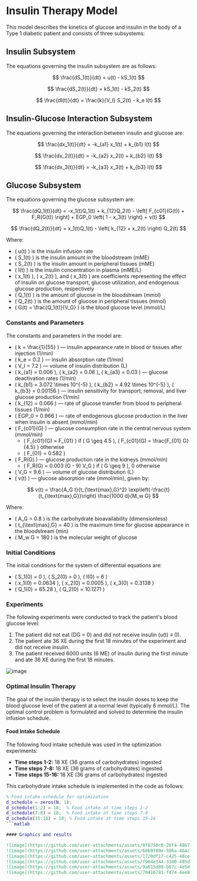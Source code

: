 # Insulin Therapy Model

This model describes the kinetics of glucose and insulin in the body of a Type 1 diabetic patient and consists of three subsystems:

## Insulin Subsystem
The equations governing the insulin subsystem are as follows:

$$
\frac{dS_1(t)}{dt} = u(t) - kS_1(t)
$$

$$
\frac{dS_2(t)}{dt} = kS_1(t) - kS_2(t)
$$

$$
\frac{dI(t)}{dt} = \frac{k}{V_I} S_2(t) - k_e I(t)
$$

## Insulin-Glucose Interaction Subsystem
The equations governing the interaction between insulin and glucose are:

$$
\frac{dx_1(t)}{dt} = -k_{a1} x_1(t) + k_{b1} I(t)
$$

$$
\frac{dx_2(t)}{dt} = -k_{a2} x_2(t) + k_{b2} I(t)
$$

$$
\frac{dx_3(t)}{dt} = -k_{a3} x_3(t) + k_{b3} I(t)
$$

## Glucose Subsystem
The equations governing the glucose subsystem are:

$$
\frac{dQ_1(t)}{dt} = -x_1(t)Q_1(t) + k_{12}Q_2(t) - \left[ F_{c01}(G(t)) + F_R(G(t)) \right] + EGP_0 \left( 1 - x_3(t) \right) + v(t)
$$

$$
\frac{dQ_2(t)}{dt} = x_1(t)Q_1(t) - \left( k_{12} + x_2(t) \right) Q_2(t)
$$

Where:

- \( u(t) \) is the insulin infusion rate
- \( S_1(t) \) is the insulin amount in the bloodstream (mME)
- \( S_2(t) \) is the insulin amount in peripheral tissues (mME)
- \( I(t) \) is the insulin concentration in plasma (mME/L)
- \( x_1(t) \), \( x_2(t) \), and \( x_3(t) \) are coefficients representing the effect of insulin on glucose transport, glucose utilization, and endogenous glucose production, respectively
- \( Q_1(t) \) is the amount of glucose in the bloodstream (mmol)
- \( Q_2(t) \) is the amount of glucose in peripheral tissues (mmol)
- \( G(t) = \frac{Q_1(t)}{V_G} \) is the blood glucose level (mmol/L)

### Constants and Parameters
The constants and parameters in the model are:

- \( k = \frac{1}{55} \) — insulin appearance rate in blood or tissues after injection (1/min)
- \( k_e = 0.2 \) — insulin absorption rate (1/min)
- \( V_I = 7.2 \) — volume of insulin distribution (L)
- \( k_{a1} = 0.006 \), \( k_{a2} = 0.06 \), \( k_{a3} = 0.03 \) — glucose deactivation rates (1/min)
- \( k_{b1} = 3.072 \times 10^{-5} \), \( k_{b2} = 4.92 \times 10^{-5} \), \( k_{b3} = 0.00156 \) — insulin sensitivity for transport, removal, and liver glucose production (1/min)
- \( k_{12} = 0.066 \) — rate of glucose transfer from blood to peripheral tissues (1/min)
- \( EGP_0 = 0.966 \) — rate of endogenous glucose production in the liver when insulin is absent (mmol/min)
- \( F_{c01}(G) \) — glucose consumption rate in the central nervous system (mmol/min)
  - \( F_{c01}(G) = F_{01} \) if \( G \geq 4.5 \), \( F_{c01}(G) = \frac{F_{01} G}{4.5} \) otherwise
  - \( F_{01} = 0.582 \)
- \( F_R(G) \) — glucose production rate in the kidneys (mmol/min)
  - \( F_R(G) = 0.003 (G - 9) V_G \) if \( G \geq 9 \), 0 otherwise
- \( V_G = 9.6 \) — volume of glucose distribution (L)
- \( v(t) \) — glucose absorption rate (mmol/min), given by:

$$
v(t) = \frac{A_G t}{t_{\text{max},G}^2} \exp\left(-\frac{t}{t_{\text{max},G}}\right) \frac{1000 d}{M_w G}
$$

Where:
- \( A_G = 0.8 \) is the carbohydrate bioavailability (dimensionless)
- \( t_{\text{max},G} = 40 \) is the maximum time for glucose appearance in the bloodstream (min)
- \( M_w G = 180 \) is the molecular weight of glucose

### Initial Conditions
The initial conditions for the system of differential equations are:

- \( S_1(0) = 0 \), \( S_2(0) = 0 \), \( I(0) = 6 \)
- \( x_1(0) = 0.0634 \), \( x_2(0) = 0.0005 \), \( x_3(0) = 0.3138 \)
- \( Q_1(0) = 65.28 \), \( Q_2(0) = 10.1271 \)

### Experiments
The following experiments were conducted to track the patient's blood glucose level:

1. The patient did not eat (DG = 0) and did not receive insulin (u(t) ≡ 0).
2. The patient ate 36 XE during the first 18 minutes of the experiment and did not receive insulin.
3. The patient received 6000 units (6 ME) of insulin during the first minute and ate 36 XE during the first 18 minutes.

![image](https://github.com/user-attachments/assets/859b7ea4-cec0-4ceb-86fe-ac89ba2f693e)


### Optimal Insulin Therapy
The goal of the insulin therapy is to select the insulin doses to keep the blood glucose level of the patient at a normal level (typically 6 mmol/L). The optimal control problem is formulated and solved to determine the insulin infusion schedule.

#### Food Intake Schedule
The following food intake schedule was used in the optimization experiments:

- **Time steps 1-2:** 18 XE (36 grams of carbohydrates) ingested
- **Time steps 7-8:** 18 XE (36 grams of carbohydrates) ingested
- **Time steps 15-16:** 18 XE (36 grams of carbohydrates) ingested

This carbohydrate intake schedule is implemented in the code as follows:

```matlab
% Food intake schedule for optimization
d_schedule = zeros(N, 1);
d_schedule(1:2) = 18;  % Food intake at time steps 1-2
d_schedule(7:8) = 18;  % Food intake at time steps 7-8
d_schedule(15:16) = 18; % Food intake at time steps 15-16
```matlab

#### Graphics and results

![image](https://github.com/user-attachments/assets/8f8750c0-26f4-4867-936c-bd5e8e13a71c)
![image](https://github.com/user-attachments/assets/68b9f09e-586a-464c-b68e-8e7adf9a3f8a)
![image](https://github.com/user-attachments/assets/1720df17-c425-48ce-b36f-8d8d570ca860)
![image](https://github.com/user-attachments/assets/f904e144-3100-495d-979d-5a01f9ec6b94)
![image](https://github.com/user-attachments/assets/9a615d89-b67c-4e5d-adc0-d9dc8f520c22)
![image](https://github.com/user-attachments/assets/70416781-f474-4ee8-9907-801ec6315515)
